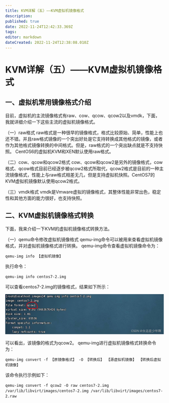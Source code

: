 ```yaml
---
title: KVM详解（五）——KVM虚拟机镜像格式
description: 
published: true
date: 2022-11-24T12:42:33.369Z
tags: 
editor: markdown
dateCreated: 2022-11-24T12:38:08.010Z
---
```


# KVM详解（五）——KVM虚拟机镜像格式
## 一、虚拟机常用镜像格式介绍
目前，虚拟机的主流镜像格式有raw、cow、qcow、qcow2以及vmdk，下面，我就详细介绍一下这些主流的虚拟机镜像格式。

（一）raw格式
raw格式是一种很早的镜像格式，格式比较原始、简单，性能上也还不错。并且raw格式镜像的一个突出好处是它支持转换成其他格式的镜像，或者作为其他格式镜像转换的中间格式。但是，raw格式的一个突出缺点就是不支持快照。 CentOS6的虚拟机KVM和XEN默认使用raw格式。

（二）cow、qcow和qcow2格式
cow、qcow和qcow2是另外的镜像格式，cow格式、qcow格式目前已经逐步被qcow2格式所取代，qcow2格式是目前的一种主流镜像格式，性能上与raw格式相差无几，但是支持虚拟机快照。CentOS7的KVM虚拟机镜像默认使用qcow2格式。

（三）vmdk格式
vmdk是Vmware虚拟的镜像格式，其整体性能非常出色，稳定性和其他方面的能力很好，也支持快照。

## 二、KVM虚拟机镜像格式转换
下面，我来介绍一下KVM的虚拟机镜像格式转换方法。

（一）qemu命令修改虚拟机镜像格式
qemu-img命令可以被用来查看虚拟机镜像格式，并对虚拟机镜像格式进行转换。
qemu-img命令查看虚拟机镜像命令为：

`qemu-img info 【虚拟机镜像】`

执行命令：

`qemu-img info centos7-2.img`

可以查看centos7-2.img的镜像格式，结果如下所示：

![2022-11-24_53702.png](/2022-11-24_53702.png)

可以看出，该镜像的格式为qcow2。
qemu-img进行虚拟机镜像格式转换命令为：

`qemu-img convert -f 【原镜像格式】 -O 【转换后】 【源虚拟机镜像】 【转换后虚拟机镜像】`

该命令执行示例如下：

`qemu-img convert -f qcow2 -O raw centos7-2.img /var/lib/libvirt/images/centos7-2.img /var/lib/libvirt/images/centos7-2.raw`

















